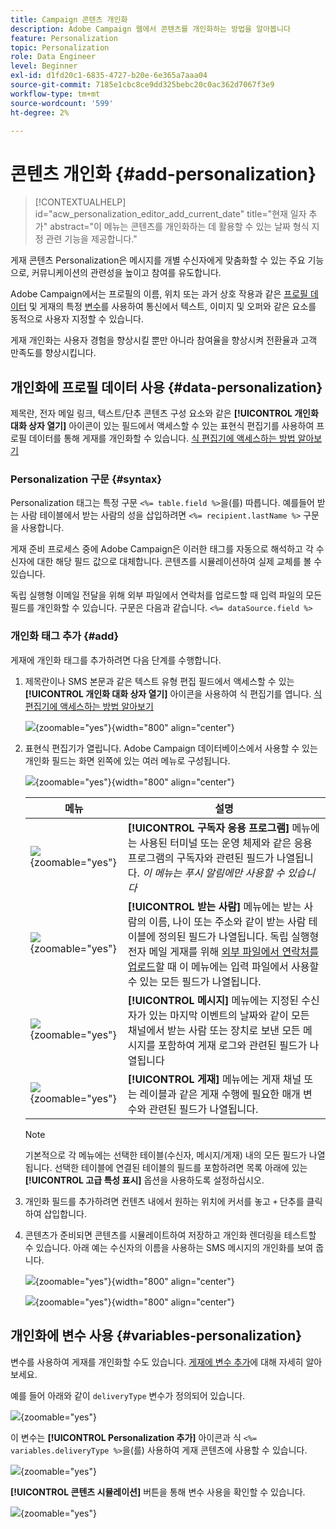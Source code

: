 ```yaml
---
title: Campaign 콘텐츠 개인화
description: Adobe Campaign 웹에서 콘텐츠를 개인화하는 방법을 알아봅니다
feature: Personalization
topic: Personalization
role: Data Engineer
level: Beginner
exl-id: d1fd20c1-6835-4727-b20e-6e365a7aaa04
source-git-commit: 7185e1cbc8ce9dd325bebc20c0ac362d7067f3e9
workflow-type: tm+mt
source-wordcount: '599'
ht-degree: 2%

---
```



# 콘텐츠 개인화 {#add-personalization}

>[!CONTEXTUALHELP]
>id="acw_personalization_editor_add_current_date"
>title="현재 일자 추가"
>abstract="이 메뉴는 콘텐츠를 개인화하는 데 활용할 수 있는 날짜 형식 지정 관련 기능을 제공합니다."

게재 콘텐츠 Personalization은 메시지를 개별 수신자에게 맞춤화할 수 있는 주요 기능으로, 커뮤니케이션의 관련성을 높이고 참여를 유도합니다.

Adobe Campaign에서는 프로필의 이름, 위치 또는 과거 상호 작용과 같은 [프로필 데이터](#data-personalization) 및 게재의 특정 [변수](#variables-personalization)를 사용하여 통신에서 텍스트, 이미지 및 오퍼와 같은 요소를 동적으로 사용자 지정할 수 있습니다.

게재 개인화는 사용자 경험을 향상시킬 뿐만 아니라 참여율을 향상시켜 전환율과 고객 만족도를 향상시킵니다.

## 개인화에 프로필 데이터 사용 {#data-personalization}

제목란, 전자 메일 링크, 텍스트/단추 콘텐츠 구성 요소와 같은 **[!UICONTROL 개인화 대화 상자 열기]** 아이콘이 있는 필드에서 액세스할 수 있는 표현식 편집기를 사용하여 프로필 데이터를 통해 게재를 개인화할 수 있습니다. [식 편집기에 액세스하는 방법 알아보기](gs-personalization.md/#access)

### Personalization 구문 {#syntax}

Personalization 태그는 특정 구문 `<%= table.field %>`을(를) 따릅니다. 예를들어 받는 사람 테이블에서 받는 사람의 성을 삽입하려면 `<%= recipient.lastName %>` 구문을 사용합니다.

게재 준비 프로세스 중에 Adobe Campaign은 이러한 태그를 자동으로 해석하고 각 수신자에 대한 해당 필드 값으로 대체합니다. 콘텐츠를 시뮬레이션하여 실제 교체를 볼 수 있습니다.

독립 실행형 이메일 전달을 위해 외부 파일에서 연락처를 업로드할 때 입력 파일의 모든 필드를 개인화할 수 있습니다. 구문은 다음과 같습니다. `<%= dataSource.field %>`

### 개인화 태그 추가 {#add}

게재에 개인화 태그를 추가하려면 다음 단계를 수행합니다.

1. 제목란이나 SMS 본문과 같은 텍스트 유형 편집 필드에서 액세스할 수 있는 **[!UICONTROL 개인화 대화 상자 열기]** 아이콘을 사용하여 식 편집기를 엽니다. [식 편집기에 액세스하는 방법 알아보기](gs-personalization.md/#access)

   ![](assets/perso-access.png){zoomable="yes"}{width="800" align="center"}

1. 표현식 편집기가 열립니다. Adobe Campaign 데이터베이스에서 사용할 수 있는 개인화 필드는 화면 왼쪽에 있는 여러 메뉴로 구성됩니다.

   ![](assets/perso-insert-field.png){zoomable="yes"}{width="800" align="center"}

   | 메뉴 | 설명 |
   |-----|------------|
   | ![](assets/do-not-localize/perso-subscribers-menu.png){zoomable="yes"} | **[!UICONTROL 구독자 응용 프로그램]** 메뉴에는 사용된 터미널 또는 운영 체제와 같은 응용 프로그램의 구독자와 관련된 필드가 나열됩니다. *이 메뉴는 푸시 알림에만 사용할 수 있습니다* |
   | ![](assets/do-not-localize/perso-recipients-menu.png){zoomable="yes"} | **[!UICONTROL 받는 사람]** 메뉴에는 받는 사람의 이름, 나이 또는 주소와 같이 받는 사람 테이블에 정의된 필드가 나열됩니다. 독립 실행형 전자 메일 게재를 위해 [외부 파일에서 연락처를 업로드](../audience/file-audience.md)할 때 이 메뉴에는 입력 파일에서 사용할 수 있는 모든 필드가 나열됩니다. |
   | ![](assets/do-not-localize/perso-message-menu.png){zoomable="yes"} | **[!UICONTROL 메시지]** 메뉴에는 지정된 수신자가 있는 마지막 이벤트의 날짜와 같이 모든 채널에서 받는 사람 또는 장치로 보낸 모든 메시지를 포함하여 게재 로그와 관련된 필드가 나열됩니다 |
   | ![](assets/do-not-localize/perso-delivery-menu.png){zoomable="yes"} | **[!UICONTROL 게재]** 메뉴에는 게재 채널 또는 레이블과 같은 게재 수행에 필요한 매개 변수와 관련된 필드가 나열됩니다. |

   >[!NOTE]
   >
   >기본적으로 각 메뉴에는 선택한 테이블(수신자, 메시지/게재) 내의 모든 필드가 나열됩니다. 선택한 테이블에 연결된 테이블의 필드를 포함하려면 목록 아래에 있는 **[!UICONTROL 고급 특성 표시]** 옵션을 사용하도록 설정하십시오.

1. 개인화 필드를 추가하려면 컨텐츠 내에서 원하는 위치에 커서를 놓고 `+` 단추를 클릭하여 삽입합니다.

1. 콘텐츠가 준비되면 콘텐츠를 시뮬레이트하여 저장하고 개인화 렌더링을 테스트할 수 있습니다. 아래 예는 수신자의 이름을 사용하는 SMS 메시지의 개인화를 보여 줍니다.

   ![](assets/perso-preview1.png){zoomable="yes"}{width="800" align="center"}

   ![](assets/perso-preview2.png){zoomable="yes"}{width="800" align="center"}

## 개인화에 변수 사용 {#variables-personalization}

변수를 사용하여 게재를 개인화할 수도 있습니다.
[게재에 변수 추가](../advanced-settings/delivery-settings.md#variables-delivery)에 대해 자세히 알아보세요.

예를 들어 아래와 같이 `deliveryType` 변수가 정의되어 있습니다.

![](assets/variables-deliveryType.png){zoomable="yes"}

이 변수는 **[!UICONTROL Personalization 추가]** 아이콘과 식 `<%= variables.deliveryType %>`을(를) 사용하여 게재 콘텐츠에 사용할 수 있습니다.

![](assets/variables-perso.png){zoomable="yes"}

**[!UICONTROL 콘텐츠 시뮬레이션]** 버튼을 통해 변수 사용을 확인할 수 있습니다.

![](assets/variables-simulate.png){zoomable="yes"}

